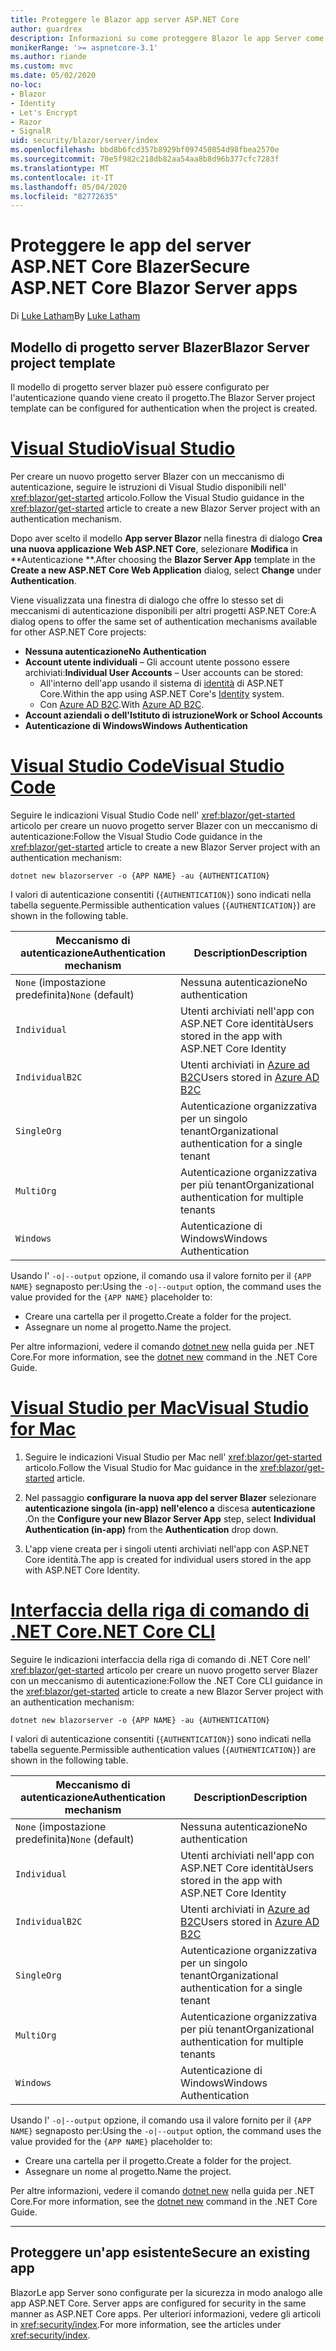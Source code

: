 ```yaml
---
title: Proteggere le Blazor app server ASP.NET Core
author: guardrex
description: Informazioni su come proteggere Blazor le app Server come ASP.NET Core applicazioni.
monikerRange: '>= aspnetcore-3.1'
ms.author: riande
ms.custom: mvc
ms.date: 05/02/2020
no-loc:
- Blazor
- Identity
- Let's Encrypt
- Razor
- SignalR
uid: security/blazor/server/index
ms.openlocfilehash: bbd8b6fcd357b8929bf097450854d98fbea2570e
ms.sourcegitcommit: 70e5f982c218db82aa54aa8b8d96b377cfc7283f
ms.translationtype: MT
ms.contentlocale: it-IT
ms.lasthandoff: 05/04/2020
ms.locfileid: "82772635"
---
```

# <a name="secure-aspnet-core-blazor-server-apps"></a><span data-ttu-id="04b9a-103">Proteggere le app del server ASP.NET Core Blazer</span><span class="sxs-lookup"><span data-stu-id="04b9a-103">Secure ASP.NET Core Blazor Server apps</span></span>

<span data-ttu-id="04b9a-104">Di [Luke Latham](https://github.com/guardrex)</span><span class="sxs-lookup"><span data-stu-id="04b9a-104">By [Luke Latham](https://github.com/guardrex)</span></span>

## <a name="blazor-server-project-template"></a><span data-ttu-id="04b9a-105">Modello di progetto server Blazer</span><span class="sxs-lookup"><span data-stu-id="04b9a-105">Blazor Server project template</span></span>

<span data-ttu-id="04b9a-106">Il modello di progetto server blazer può essere configurato per l'autenticazione quando viene creato il progetto.</span><span class="sxs-lookup"><span data-stu-id="04b9a-106">The Blazor Server project template can be configured for authentication when the project is created.</span></span>

# <a name="visual-studio"></a>[<span data-ttu-id="04b9a-107">Visual Studio</span><span class="sxs-lookup"><span data-stu-id="04b9a-107">Visual Studio</span></span>](#tab/visual-studio)

<span data-ttu-id="04b9a-108">Per creare un nuovo progetto server Blazer con un meccanismo di autenticazione, seguire le istruzioni di Visual Studio disponibili nell' <xref:blazor/get-started> articolo.</span><span class="sxs-lookup"><span data-stu-id="04b9a-108">Follow the Visual Studio guidance in the <xref:blazor/get-started> article to create a new Blazor Server project with an authentication mechanism.</span></span>

<span data-ttu-id="04b9a-109">Dopo aver scelto il modello **App server Blazor** nella finestra di dialogo **Crea una nuova applicazione Web ASP.NET Core**, selezionare **Modifica** in \*\*Autenticazione \*\*.</span><span class="sxs-lookup"><span data-stu-id="04b9a-109">After choosing the **Blazor Server App** template in the **Create a new ASP.NET Core Web Application** dialog, select **Change** under **Authentication**.</span></span>

<span data-ttu-id="04b9a-110">Viene visualizzata una finestra di dialogo che offre lo stesso set di meccanismi di autenticazione disponibili per altri progetti ASP.NET Core:</span><span class="sxs-lookup"><span data-stu-id="04b9a-110">A dialog opens to offer the same set of authentication mechanisms available for other ASP.NET Core projects:</span></span>

* <span data-ttu-id="04b9a-111">**Nessuna autenticazione**</span><span class="sxs-lookup"><span data-stu-id="04b9a-111">**No Authentication**</span></span>
* <span data-ttu-id="04b9a-112">**Account utente individuali** &ndash; Gli account utente possono essere archiviati:</span><span class="sxs-lookup"><span data-stu-id="04b9a-112">**Individual User Accounts** &ndash; User accounts can be stored:</span></span>
  * <span data-ttu-id="04b9a-113">All'interno dell'app usando il sistema di [identità](xref:security/authentication/identity) di ASP.NET Core.</span><span class="sxs-lookup"><span data-stu-id="04b9a-113">Within the app using ASP.NET Core's [Identity](xref:security/authentication/identity) system.</span></span>
  * <span data-ttu-id="04b9a-114">Con [Azure AD B2C](xref:security/authentication/azure-ad-b2c).</span><span class="sxs-lookup"><span data-stu-id="04b9a-114">With [Azure AD B2C](xref:security/authentication/azure-ad-b2c).</span></span>
* <span data-ttu-id="04b9a-115">**Account aziendali o dell'Istituto di istruzione**</span><span class="sxs-lookup"><span data-stu-id="04b9a-115">**Work or School Accounts**</span></span>
* <span data-ttu-id="04b9a-116">**Autenticazione di Windows**</span><span class="sxs-lookup"><span data-stu-id="04b9a-116">**Windows Authentication**</span></span>

# <a name="visual-studio-code"></a>[<span data-ttu-id="04b9a-117">Visual Studio Code</span><span class="sxs-lookup"><span data-stu-id="04b9a-117">Visual Studio Code</span></span>](#tab/visual-studio-code)

<span data-ttu-id="04b9a-118">Seguire le indicazioni Visual Studio Code nell' <xref:blazor/get-started> articolo per creare un nuovo progetto server Blazer con un meccanismo di autenticazione:</span><span class="sxs-lookup"><span data-stu-id="04b9a-118">Follow the Visual Studio Code guidance in the <xref:blazor/get-started> article to create a new Blazor Server project with an authentication mechanism:</span></span>

```dotnetcli
dotnet new blazorserver -o {APP NAME} -au {AUTHENTICATION}
```

<span data-ttu-id="04b9a-119">I valori di autenticazione consentiti (`{AUTHENTICATION}`) sono indicati nella tabella seguente.</span><span class="sxs-lookup"><span data-stu-id="04b9a-119">Permissible authentication values (`{AUTHENTICATION}`) are shown in the following table.</span></span>

| <span data-ttu-id="04b9a-120">Meccanismo di autenticazione</span><span class="sxs-lookup"><span data-stu-id="04b9a-120">Authentication mechanism</span></span> | <span data-ttu-id="04b9a-121">Description</span><span class="sxs-lookup"><span data-stu-id="04b9a-121">Description</span></span> |
| ------------------------ | ----------- |
| <span data-ttu-id="04b9a-122">`None` (impostazione predefinita)</span><span class="sxs-lookup"><span data-stu-id="04b9a-122">`None` (default)</span></span>         | <span data-ttu-id="04b9a-123">Nessuna autenticazione</span><span class="sxs-lookup"><span data-stu-id="04b9a-123">No authentication</span></span> |
| `Individual`             | <span data-ttu-id="04b9a-124">Utenti archiviati nell'app con ASP.NET Core identità</span><span class="sxs-lookup"><span data-stu-id="04b9a-124">Users stored in the app with ASP.NET Core Identity</span></span> |
| `IndividualB2C`          | <span data-ttu-id="04b9a-125">Utenti archiviati in [Azure ad B2C](xref:security/authentication/azure-ad-b2c)</span><span class="sxs-lookup"><span data-stu-id="04b9a-125">Users stored in [Azure AD B2C](xref:security/authentication/azure-ad-b2c)</span></span> |
| `SingleOrg`              | <span data-ttu-id="04b9a-126">Autenticazione organizzativa per un singolo tenant</span><span class="sxs-lookup"><span data-stu-id="04b9a-126">Organizational authentication for a single tenant</span></span> |
| `MultiOrg`               | <span data-ttu-id="04b9a-127">Autenticazione organizzativa per più tenant</span><span class="sxs-lookup"><span data-stu-id="04b9a-127">Organizational authentication for multiple tenants</span></span> |
| `Windows`                | <span data-ttu-id="04b9a-128">Autenticazione di Windows</span><span class="sxs-lookup"><span data-stu-id="04b9a-128">Windows Authentication</span></span> |

<span data-ttu-id="04b9a-129">Usando l' `-o|--output` opzione, il comando usa il valore fornito per il `{APP NAME}` segnaposto per:</span><span class="sxs-lookup"><span data-stu-id="04b9a-129">Using the `-o|--output` option, the command uses the value provided for the `{APP NAME}` placeholder to:</span></span>

* <span data-ttu-id="04b9a-130">Creare una cartella per il progetto.</span><span class="sxs-lookup"><span data-stu-id="04b9a-130">Create a folder for the project.</span></span>
* <span data-ttu-id="04b9a-131">Assegnare un nome al progetto.</span><span class="sxs-lookup"><span data-stu-id="04b9a-131">Name the project.</span></span>

<span data-ttu-id="04b9a-132">Per altre informazioni, vedere il comando [dotnet new](/dotnet/core/tools/dotnet-new) nella guida per .NET Core.</span><span class="sxs-lookup"><span data-stu-id="04b9a-132">For more information, see the [dotnet new](/dotnet/core/tools/dotnet-new) command in the .NET Core Guide.</span></span>

# <a name="visual-studio-for-mac"></a>[<span data-ttu-id="04b9a-133">Visual Studio per Mac</span><span class="sxs-lookup"><span data-stu-id="04b9a-133">Visual Studio for Mac</span></span>](#tab/visual-studio-mac)

1. <span data-ttu-id="04b9a-134">Seguire le indicazioni Visual Studio per Mac nell' <xref:blazor/get-started> articolo.</span><span class="sxs-lookup"><span data-stu-id="04b9a-134">Follow the Visual Studio for Mac guidance in the <xref:blazor/get-started> article.</span></span>

1. <span data-ttu-id="04b9a-135">Nel passaggio **configurare la nuova app del server Blazer** selezionare **autenticazione singola (in-app) nell'elenco a** discesa **autenticazione** .</span><span class="sxs-lookup"><span data-stu-id="04b9a-135">On the **Configure your new Blazor Server App** step, select **Individual Authentication (in-app)** from the **Authentication** drop down.</span></span>

1. <span data-ttu-id="04b9a-136">L'app viene creata per i singoli utenti archiviati nell'app con ASP.NET Core identità.</span><span class="sxs-lookup"><span data-stu-id="04b9a-136">The app is created for individual users stored in the app with ASP.NET Core Identity.</span></span>

# <a name="net-core-cli"></a>[<span data-ttu-id="04b9a-137">Interfaccia della riga di comando di .NET Core</span><span class="sxs-lookup"><span data-stu-id="04b9a-137">.NET Core CLI</span></span>](#tab/netcore-cli/)

<span data-ttu-id="04b9a-138">Seguire le indicazioni interfaccia della riga di comando di .NET Core nell' <xref:blazor/get-started> articolo per creare un nuovo progetto server Blazer con un meccanismo di autenticazione:</span><span class="sxs-lookup"><span data-stu-id="04b9a-138">Follow the .NET Core CLI guidance in the <xref:blazor/get-started> article to create a new Blazor Server project with an authentication mechanism:</span></span>

```dotnetcli
dotnet new blazorserver -o {APP NAME} -au {AUTHENTICATION}
```

<span data-ttu-id="04b9a-139">I valori di autenticazione consentiti (`{AUTHENTICATION}`) sono indicati nella tabella seguente.</span><span class="sxs-lookup"><span data-stu-id="04b9a-139">Permissible authentication values (`{AUTHENTICATION}`) are shown in the following table.</span></span>

| <span data-ttu-id="04b9a-140">Meccanismo di autenticazione</span><span class="sxs-lookup"><span data-stu-id="04b9a-140">Authentication mechanism</span></span> | <span data-ttu-id="04b9a-141">Description</span><span class="sxs-lookup"><span data-stu-id="04b9a-141">Description</span></span> |
| ------------------------ | ----------- |
| <span data-ttu-id="04b9a-142">`None` (impostazione predefinita)</span><span class="sxs-lookup"><span data-stu-id="04b9a-142">`None` (default)</span></span>         | <span data-ttu-id="04b9a-143">Nessuna autenticazione</span><span class="sxs-lookup"><span data-stu-id="04b9a-143">No authentication</span></span> |
| `Individual`             | <span data-ttu-id="04b9a-144">Utenti archiviati nell'app con ASP.NET Core identità</span><span class="sxs-lookup"><span data-stu-id="04b9a-144">Users stored in the app with ASP.NET Core Identity</span></span> |
| `IndividualB2C`          | <span data-ttu-id="04b9a-145">Utenti archiviati in [Azure ad B2C](xref:security/authentication/azure-ad-b2c)</span><span class="sxs-lookup"><span data-stu-id="04b9a-145">Users stored in [Azure AD B2C](xref:security/authentication/azure-ad-b2c)</span></span> |
| `SingleOrg`              | <span data-ttu-id="04b9a-146">Autenticazione organizzativa per un singolo tenant</span><span class="sxs-lookup"><span data-stu-id="04b9a-146">Organizational authentication for a single tenant</span></span> |
| `MultiOrg`               | <span data-ttu-id="04b9a-147">Autenticazione organizzativa per più tenant</span><span class="sxs-lookup"><span data-stu-id="04b9a-147">Organizational authentication for multiple tenants</span></span> |
| `Windows`                | <span data-ttu-id="04b9a-148">Autenticazione di Windows</span><span class="sxs-lookup"><span data-stu-id="04b9a-148">Windows Authentication</span></span> |

<span data-ttu-id="04b9a-149">Usando l' `-o|--output` opzione, il comando usa il valore fornito per il `{APP NAME}` segnaposto per:</span><span class="sxs-lookup"><span data-stu-id="04b9a-149">Using the `-o|--output` option, the command uses the value provided for the `{APP NAME}` placeholder to:</span></span>

* <span data-ttu-id="04b9a-150">Creare una cartella per il progetto.</span><span class="sxs-lookup"><span data-stu-id="04b9a-150">Create a folder for the project.</span></span>
* <span data-ttu-id="04b9a-151">Assegnare un nome al progetto.</span><span class="sxs-lookup"><span data-stu-id="04b9a-151">Name the project.</span></span>

<span data-ttu-id="04b9a-152">Per altre informazioni, vedere il comando [dotnet new](/dotnet/core/tools/dotnet-new) nella guida per .NET Core.</span><span class="sxs-lookup"><span data-stu-id="04b9a-152">For more information, see the [dotnet new](/dotnet/core/tools/dotnet-new) command in the .NET Core Guide.</span></span>

---

## <a name="secure-an-existing-app"></a><span data-ttu-id="04b9a-153">Proteggere un'app esistente</span><span class="sxs-lookup"><span data-stu-id="04b9a-153">Secure an existing app</span></span>

Blazor<span data-ttu-id="04b9a-154">Le app Server sono configurate per la sicurezza in modo analogo alle app ASP.NET Core.</span><span class="sxs-lookup"><span data-stu-id="04b9a-154"> Server apps are configured for security in the same manner as ASP.NET Core apps.</span></span> <span data-ttu-id="04b9a-155">Per ulteriori informazioni, vedere gli articoli in <xref:security/index>.</span><span class="sxs-lookup"><span data-stu-id="04b9a-155">For more information, see the articles under <xref:security/index>.</span></span>
